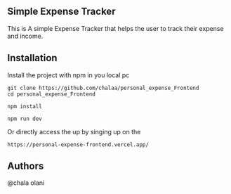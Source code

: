## Simple Expense Tracker
This is A simple Expense Tracker that helps the user to track their expense and income.

## Installation
Install the project with npm in you local pc

```
git clone https://github.com/chalaa/personal_expense_Frontend
cd personal_expense_Frontend

npm install

npm run dev

```
Or directly access the up by singing up on the

```
https://personal-expense-frontend.vercel.app/

```
## Authors
@chala olani